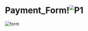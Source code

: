 # Payment_Form!![P1](https://user-images.githubusercontent.com/52414610/155929391-e305be36-b029-4c53-91f8-a1da200ef47c.png)
![form](https://user-images.githubusercontent.com/52414610/156610997-6285bdb0-474e-4bdb-be7a-7ed05084bec8.png)



